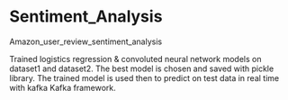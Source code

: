 # Sentiment_Analysis
Amazon_user_review_sentiment_analysis

Trained logistics regression & convoluted neural network models on dataset1 and dataset2.
The best model is chosen and saved with pickle library.
The trained model is used then to predict on test data in real time with kafka Kafka framework.
